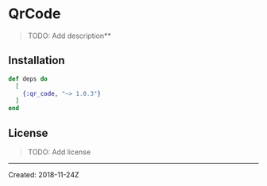 # QrCode

> TODO: Add description**


## Installation

```elixir
def deps do
  [
    {:qr_code, "~> 1.0.3"}
  ]
end
```

## License

> TODO: Add license

----
Created:  2018-11-24Z
